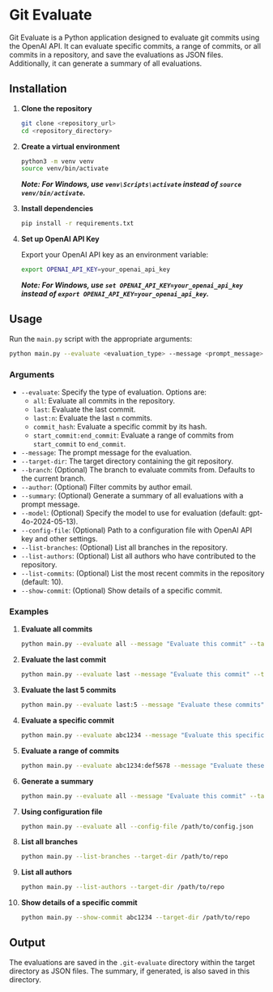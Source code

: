 
# Git Evaluate

Git Evaluate is a Python application designed to evaluate git commits using the OpenAI API. It can evaluate specific commits, a range of commits, or all commits in a repository, and save the evaluations as JSON files. Additionally, it can generate a summary of all evaluations.

## Installation

1. **Clone the repository**

   ```bash
   git clone <repository_url>
   cd <repository_directory>
   ```

2. **Create a virtual environment**

   ```bash
   python3 -m venv venv
   source venv/bin/activate
   ```

   ***Note: For Windows, use `venv\Scripts\activate` instead of `source venv/bin/activate`.***

3. **Install dependencies**

   ```bash
   pip install -r requirements.txt
   ```

4. **Set up OpenAI API Key**

   Export your OpenAI API key as an environment variable:

   ```bash
   export OPENAI_API_KEY=your_openai_api_key
   ```

   ***Note: For Windows, use `set OPENAI_API_KEY=your_openai_api_key` instead of `export OPENAI_API_KEY=your_openai_api_key`.***

## Usage

Run the `main.py` script with the appropriate arguments:

```bash
python main.py --evaluate <evaluation_type> --message <prompt_message> --target-dir <target_directory> [--branch <branch_name>] [--author <author_email>] [--summary <summary_prompt>]
```

### Arguments

- `--evaluate`: Specify the type of evaluation. Options are:
  - `all`: Evaluate all commits in the repository.
  - `last`: Evaluate the last commit.
  - `last:n`: Evaluate the last `n` commits.
  - `commit_hash`: Evaluate a specific commit by its hash.
  - `start_commit:end_commit`: Evaluate a range of commits from `start_commit` to `end_commit`.
- `--message`: The prompt message for the evaluation.
- `--target-dir`: The target directory containing the git repository.
- `--branch`: (Optional) The branch to evaluate commits from. Defaults to the current branch.
- `--author`: (Optional) Filter commits by author email.
- `--summary`: (Optional) Generate a summary of all evaluations with a prompt message.
- `--model`: (Optional) Specify the model to use for evaluation (default: gpt-4o-2024-05-13).
- `--config-file`: (Optional) Path to a configuration file with OpenAI API key and other settings.
- `--list-branches`: (Optional) List all branches in the repository.
- `--list-authors`: (Optional) List all authors who have contributed to the repository.
- `--list-commits`: (Optional) List the most recent commits in the repository (default: 10).
- `--show-commit`: (Optional) Show details of a specific commit.

### Examples

1. **Evaluate all commits**

   ```bash
   python main.py --evaluate all --message "Evaluate this commit" --target-dir /path/to/repo
   ```

2. **Evaluate the last commit**

   ```bash
   python main.py --evaluate last --message "Evaluate this commit" --target-dir /path/to/repo
   ```

3. **Evaluate the last 5 commits**

   ```bash
   python main.py --evaluate last:5 --message "Evaluate these commits" --target-dir /path/to/repo
   ```

4. **Evaluate a specific commit**

   ```bash
   python main.py --evaluate abc1234 --message "Evaluate this specific commit" --target-dir /path/to/repo
   ```

5. **Evaluate a range of commits**

   ```bash
   python main.py --evaluate abc1234:def5678 --message "Evaluate these commits" --target-dir /path/to/repo
   ```

6. **Generate a summary**

   ```bash
   python main.py --evaluate all --message "Evaluate this commit" --target-dir /path/to/repo --summary "Summarize the evaluations"
   ```

7. **Using configuration file**

   ```bash
   python main.py --evaluate all --config-file /path/to/config.json
   ```

8. **List all branches**

   ```bash
   python main.py --list-branches --target-dir /path/to/repo
   ```

9. **List all authors**

   ```bash
   python main.py --list-authors --target-dir /path/to/repo
   ```

10. **Show details of a specific commit**

    ```bash
    python main.py --show-commit abc1234 --target-dir /path/to/repo
    ```

## Output

The evaluations are saved in the `.git-evaluate` directory within the target directory as JSON files. The summary, if generated, is also saved in this directory.
